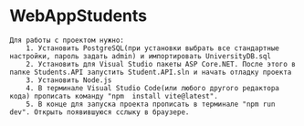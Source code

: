 # WebAppStudents
    Для работы с проектом нужно: 
        1. Установить PostgreSQL(при установки выбрать все стандартные настройки, пароль задать admin) и импортировать UniversityDB.sql
        2. Установить для Visual Studio пакеты ASP Core.NET. После этого в папке Students.API запустить Student.API.sln и начать отладку проекта
        3. Установить Node.js
        4. В терминале Visual Studio Code(или любого другого редактора кода) прописать команду "npm  install vite@latest".
        5. В конце для запуска проекта прописать в терминале "npm run dev". Открыть появившуюся сслыку в браузере.
 